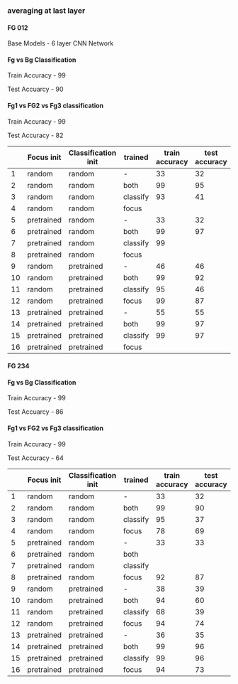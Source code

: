 ### averaging at last layer

#### FG 012
Base Models - 6 layer CNN Network

#### Fg vs Bg Classification

Train Accuracy - 99

Test Accuarcy  - 90
#### Fg1 vs FG2 vs Fg3 classification
Train Accuracy - 99

Test Accuracy - 82

| | Focus init | Classification init | trained | train accuracy | test accuracy |
| - | ---------  | ------------------- | ------- | -------------  | ------------  |
|1| random | random | - | 33 |  32 |
|2| random | random | both | 99 | 95 |
|3| random | random | classify | 93 | 41 |
|4| random | random | focus    |  |  |
|5| pretrained | random | - | 33  |  32 |
|6| pretrained | random | both | 99 | 97|
|7| pretrained | random | classify | 99 |  |
|8| pretrained | random | focus    |  |  |
|9| random     | pretrained | -    | 46 | 46 |
|10| random    | pretrained | both | 99 | 92 |
|11| random    | pretrained | classify |  95 | 46 |
|12| random    | pretrained | focus   | 99  | 87 |
|13| pretrained | pretrained | - | 55 | 55 |
|14| pretrained | pretrained | both | 99 | 97 |
|15| pretrained | pretrained | classify |99 | 97 |
|16| pretrained | pretrained | focus    |  |  |

#### FG 234

#### Fg vs Bg Classification

Train Accuracy - 99

Test Accuarcy  - 86

#### Fg1 vs FG2 vs Fg3 classification
Train Accuracy - 99

Test Accuracy - 64


| | Focus init | Classification init | trained | train accuracy | test accuracy |
| - | ---------  | ------------------- | ------- | -------------  | ------------  |
|1| random | random | - | 33 |  32 |
|2| random | random | both |  99 | 90 |
|3| random | random | classify | 95 | 37 |
|4| random | random | focus    | 78 | 69 |
|5| pretrained | random | - |  33 | 33  |
|6| pretrained | random | both |  | |
|7| pretrained | random | classify |  |  |
|8| pretrained | random | focus    | 92 | 87 |
|9| random     | pretrained | -    | 38 | 39 |
|10| random    | pretrained | both | 94 | 60 |
|11| random    | pretrained | classify |  68 | 39 |
|12| random    | pretrained | focus   | 94  |  74 |
|13| pretrained | pretrained | - | 36 | 35 |
|14| pretrained | pretrained | both |  99 | 96 |
|15| pretrained | pretrained | classify | 99 | 96  |
|16| pretrained | pretrained | focus    | 94 | 73 |


